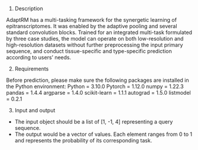 1.	Description

AdaptRM has a multi-tasking framework for the synergetic learning of epitranscriptomes. It was enabled by the adaptive pooling and several standard convolution blocks. Trained for an integrated multi-task formulated by three case studies, the model can operate on both low-resolution and high-resolution datasets without further preprocessing the input primary sequence, and conduct tissue-specific and type-specific prediction according to users’ needs. 

2.	Requirements

Before prediction, please make sure the following packages are installed in the Python environment:
Python = 3.10.0
Pytorch = 1.12.0
numpy = 1.22.3
pandas = 1.4.4
argparse = 1.4.0
scikit-learn = 1.1.1
autograd = 1.5.0
listmodel = 0.2.1

3.	Input and output 
* The input object should be a list of [1, -1, 4] representing a query sequence.
* The output would be a vector of values. Each element ranges from 0 to 1 and represents the probability of its corresponding task.
